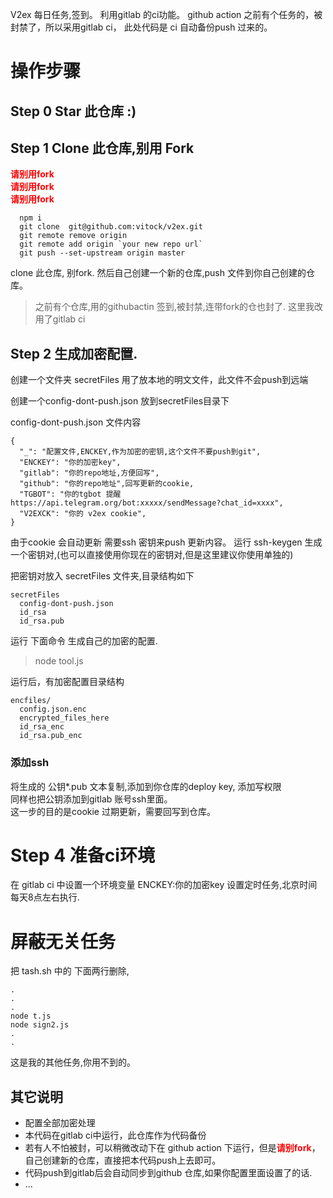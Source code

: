 V2ex 每日任务,签到。
利用gitlab 的ci功能。 github action 之前有个任务的，被封禁了，所以采用gitlab ci，
此处代码是 ci 自动备份push 过来的。

# 操作步骤
## Step 0 Star 此仓库 :)
## Step 1 Clone 此仓库,别用 Fork
  <font color=red>**请别用fork**  </font>    
  <font color=red>**请别用fork**  </font>    
  <font color=red>**请别用fork**  </font>    
```
  npm i
  git clone  git@github.com:vitock/v2ex.git
  git remote remove origin
  git remote add origin `your new repo url`
  git push --set-upstream origin master
```


clone 此仓库, 别fork. 然后自己创建一个新的仓库,push 文件到你自己创建的仓库。
> 之前有个仓库,用的githubactin 签到,被封禁,连带fork的仓也封了. 这里我改用了gitlab ci 

## Step 2  生成加密配置.
创建一个文件夹 secretFiles 用了放本地的明文文件，此文件不会push到远端

创建一个config-dont-push.json 放到secretFiles目录下

config-dont-push.json 文件内容

```
{
  "_": "配置文件,ENCKEY,作为加密的密钥,这个文件不要push到git",
  "ENCKEY": "你的加密key",
  "gitlab": "你的repo地址,方便回写",
  "github": "你的repo地址",回写更新的cookie,
  "TGBOT": "你的tgbot 提醒 https://api.telegram.org/bot:xxxxx/sendMessage?chat_id=xxxx",
  "V2EXCK": "你的 v2ex cookie",
}
```


由于cookie 会自动更新 需要ssh 密钥来push 更新内容。
运行  ssh-keygen  生成一个密钥对,(也可以直接使用你现在的密钥对,但是这里建议你使用单独的)

把密钥对放入 secretFiles 文件夹,目录结构如下
```
secretFiles
  config-dont-push.json
  id_rsa
  id_rsa.pub
```


运行 下面命令 生成自己的加密的配置.
> node tool.js   

运行后，有加密配置目录结构
```
encfiles/
  config.json.enc
  encrypted_files_here
  id_rsa_enc
  id_rsa.pub_enc

```


### 添加ssh
将生成的 公钥*.pub 文本复制,添加到你仓库的deploy key, 添加写权限  
同样也把公钥添加到gitlab 账号ssh里面。  
这一步的目的是cookie 过期更新，需要回写到仓库。  


# Step 4 准备ci环境
在 gitlab ci 中设置一个环境变量 ENCKEY:你的加密key
设置定时任务,北京时间每天8点左右执行.

# 屏蔽无关任务
把 tash.sh 中的  下面两行删除,
```
.
.
.
node t.js
node sign2.js
.
.

```
这是我的其他任务,你用不到的。

## 其它说明
 - 配置全部加密处理
 - 本代码在gitlab ci中运行，此仓库作为代码备份
 - 若有人不怕被封，可以稍微改动下在 github action 下运行，但是<font color=red>**请别fork**</font>，自己创建新的仓库，直接把本代码push上去即可。
 - 代码push到gitlab后会自动同步到github 仓库,如果你配置里面设置了的话.
 - ...

